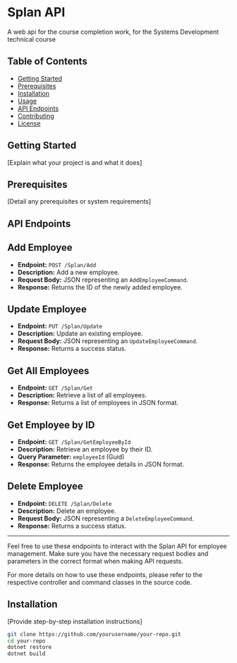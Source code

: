 # Splan API

A web api for the course completion work, for the Systems Development technical course

## Table of Contents

- [Getting Started](#getting-started)
- [Prerequisites](#prerequisites)
- [Installation](#installation)
- [Usage](#usage)
- [API Endpoints](#api-endpoints)
- [Contributing](#contributing)
- [License](#license)

## Getting Started

[Explain what your project is and what it does]

## Prerequisites

[Detail any prerequisites or system requirements]

## API Endpoints

## Add Employee

- **Endpoint:** `POST /Splan/Add`
- **Description:** Add a new employee.
- **Request Body:** JSON representing an `AddEmployeeCommand`.
- **Response:** Returns the ID of the newly added employee.

## Update Employee

- **Endpoint:** `PUT /Splan/Update`
- **Description:** Update an existing employee.
- **Request Body:** JSON representing an `UpdateEmployeeCommand`.
- **Response:** Returns a success status.

## Get All Employees

- **Endpoint:** `GET /Splan/Get`
- **Description:** Retrieve a list of all employees.
- **Response:** Returns a list of employees in JSON format.

## Get Employee by ID

- **Endpoint:** `GET /Splan/GetEmployeeById`
- **Description:** Retrieve an employee by their ID.
- **Query Parameter:** `employeeId` (Guid)
- **Response:** Returns the employee details in JSON format.

## Delete Employee

- **Endpoint:** `DELETE /Splan/Delete`
- **Description:** Delete an employee.
- **Request Body:** JSON representing a `DeleteEmployeeCommand`.
- **Response:** Returns a success status.

---

Feel free to use these endpoints to interact with the Splan API for employee management. Make sure you have the necessary request bodies and parameters in the correct format when making API requests.

For more details on how to use these endpoints, please refer to the respective controller and command classes in the source code.


## Installation

[Provide step-by-step installation instructions]

```bash
git clone https://github.com/yourusername/your-repo.git
cd your-repo
dotnet restore
dotnet build



